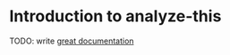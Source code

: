 # Introduction to analyze-this

TODO: write [great documentation](http://jacobian.org/writing/what-to-write/)
